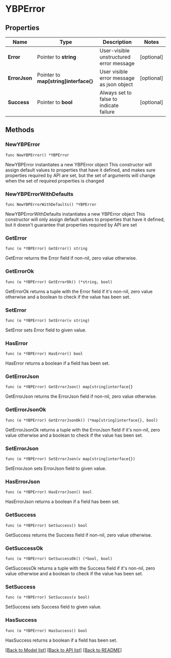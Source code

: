# YBPError

## Properties

Name | Type | Description | Notes
------------ | ------------- | ------------- | -------------
**Error** | Pointer to **string** | User-visible unstructured error message | [optional] 
**ErrorJson** | Pointer to **map[string]interface{}** | User visible error message as json object | [optional] 
**Success** | Pointer to **bool** | Always set to false to indicate failure | [optional] 

## Methods

### NewYBPError

`func NewYBPError() *YBPError`

NewYBPError instantiates a new YBPError object
This constructor will assign default values to properties that have it defined,
and makes sure properties required by API are set, but the set of arguments
will change when the set of required properties is changed

### NewYBPErrorWithDefaults

`func NewYBPErrorWithDefaults() *YBPError`

NewYBPErrorWithDefaults instantiates a new YBPError object
This constructor will only assign default values to properties that have it defined,
but it doesn't guarantee that properties required by API are set

### GetError

`func (o *YBPError) GetError() string`

GetError returns the Error field if non-nil, zero value otherwise.

### GetErrorOk

`func (o *YBPError) GetErrorOk() (*string, bool)`

GetErrorOk returns a tuple with the Error field if it's non-nil, zero value otherwise
and a boolean to check if the value has been set.

### SetError

`func (o *YBPError) SetError(v string)`

SetError sets Error field to given value.

### HasError

`func (o *YBPError) HasError() bool`

HasError returns a boolean if a field has been set.

### GetErrorJson

`func (o *YBPError) GetErrorJson() map[string]interface{}`

GetErrorJson returns the ErrorJson field if non-nil, zero value otherwise.

### GetErrorJsonOk

`func (o *YBPError) GetErrorJsonOk() (*map[string]interface{}, bool)`

GetErrorJsonOk returns a tuple with the ErrorJson field if it's non-nil, zero value otherwise
and a boolean to check if the value has been set.

### SetErrorJson

`func (o *YBPError) SetErrorJson(v map[string]interface{})`

SetErrorJson sets ErrorJson field to given value.

### HasErrorJson

`func (o *YBPError) HasErrorJson() bool`

HasErrorJson returns a boolean if a field has been set.

### GetSuccess

`func (o *YBPError) GetSuccess() bool`

GetSuccess returns the Success field if non-nil, zero value otherwise.

### GetSuccessOk

`func (o *YBPError) GetSuccessOk() (*bool, bool)`

GetSuccessOk returns a tuple with the Success field if it's non-nil, zero value otherwise
and a boolean to check if the value has been set.

### SetSuccess

`func (o *YBPError) SetSuccess(v bool)`

SetSuccess sets Success field to given value.

### HasSuccess

`func (o *YBPError) HasSuccess() bool`

HasSuccess returns a boolean if a field has been set.


[[Back to Model list]](../README.md#documentation-for-models) [[Back to API list]](../README.md#documentation-for-api-endpoints) [[Back to README]](../README.md)


